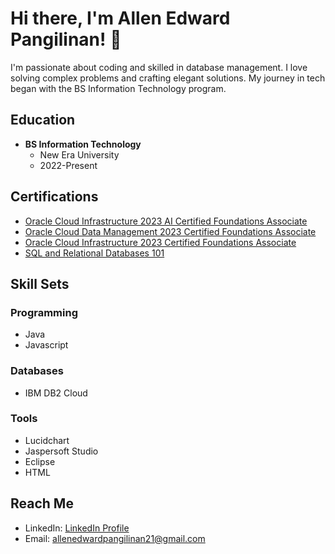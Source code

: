 # Hi there, I'm Allen Edward Pangilinan! 👋

I'm passionate about coding and skilled in database management. I love solving complex problems and crafting elegant solutions. My journey in tech began with the BS Information Technology program.

## Education

- **BS Information Technology**
  - New Era University
  - 2022-Present

## Certifications

- [Oracle Cloud Infrastructure 2023 AI Certified Foundations Associate](https://catalog-education.oracle.com/pls/certview/sharebadge?id=D100043087CE1BB4F96B8EF300173519171902270875A287F3B70797720E012A)
- [Oracle Cloud Data Management 2023 Certified Foundations Associate](https://catalog-education.oracle.com/pls/certview/sharebadge?id=0F3D07FFA126FC02BC004592640288857BDAC2738B85262891242904CB098BD5)
- [Oracle Cloud Infrastructure 2023 Certified Foundations Associate](https://catalog-education.oracle.com/pls/certview/sharebadge?id=FC275F17835FD5A072BEBF7DE5F413B83D3A3871060B8A42E06E84F4BC339F23)
- [SQL and Relational Databases 101](https://courses.cognitiveclass.ai/certificates/494d817c6af7404b9bb71b4f64fa8290)

## Skill Sets

### Programming

- Java
- Javascript

### Databases

- IBM DB2 Cloud

### Tools

- Lucidchart
- Jaspersoft Studio
- Eclipse
- HTML

## Reach Me

- LinkedIn: [LinkedIn Profile](LinkedIn_profile_link)
- Email: allenedwardpangilinan21@gmail.com
